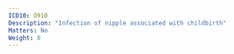 ```yaml
---
ICD10: O910
Description: "Infection of nipple associated with childbirth"
Matters: No
Weight: 0
---
```

